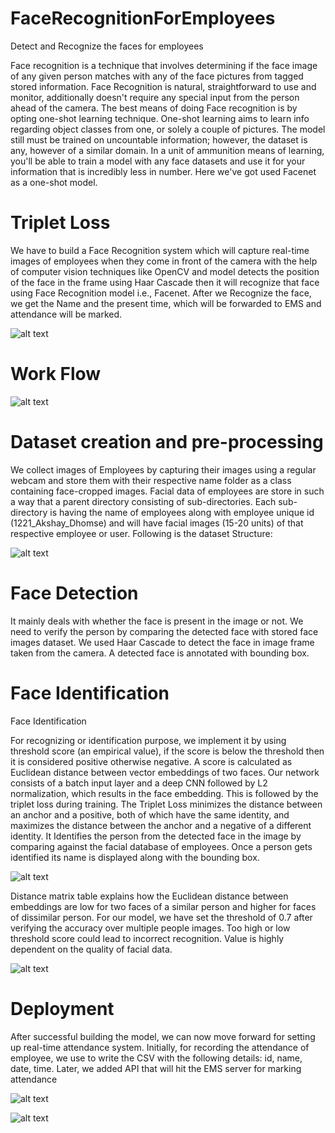 # FaceRecognitionForEmployees
Detect and Recognize the faces for employees


Face recognition is a technique that involves determining if the face image of any
given person matches with any of the face pictures from tagged stored information.
Face Recognition is natural, straightforward to use and monitor, additionally doesn't
require any special input from the person ahead of the camera. The best means of
doing Face recognition is by opting one-shot learning technique. One-shot learning
aims to learn info regarding object classes from one, or solely a couple of pictures.
The model still must be trained on uncountable information; however, the dataset is
any, however of a similar domain. In a unit of ammunition means of learning, you'll
be able to train a model with any face datasets and use it for your information that is
incredibly less in number. Here we've got used Facenet as a one-shot model.

# Triplet Loss

We have to build a Face Recognition system which will capture real-time images of
employees when they come in front of the camera with the help of computer vision
techniques like OpenCV and model detects the position of the face in the frame
using Haar Cascade then it will recognize that face using Face Recognition model
i.e., Facenet. After we Recognize the face, we get the Name and the present time,
which will be forwarded to EMS and attendance will be marked.

![alt text](https://eus-www.sway-cdn.com/s/eDQI1VFHNFZ34TEU/images/CtEzCy03oTmn9n?quality=585&allowAnimation=true)

# Work Flow
![alt text](https://eus-www.sway-cdn.com/s/eDQI1VFHNFZ34TEU/images/oP7MQuEzZMkgZn?quality=480&allowAnimation=true)

# Dataset creation and pre-processing

We collect images of Employees by capturing their images using a regular webcam and store
them with their respective name folder as a class containing face-cropped images. Facial data of
employees are store in such a way that a parent directory consisting of sub-directories. Each
sub-directory is having the name of employees along with employee unique id
(1221_Akshay_Dhomse) and will have facial images (15-20 units) of that respective employee or
user. Following is the dataset Structure:

![alt text](https://eus-www.sway-cdn.com/s/eDQI1VFHNFZ34TEU/images/gYzNsWyNMpdORj?quality=636&allowAnimation=true)

# Face Detection

It mainly deals with whether the face is present in the image or not. We need to verify the
person by comparing the detected face with stored face images dataset. We used Haar Cascade
to detect the face in image frame taken from the camera. A detected face is annotated with
bounding box.

# Face Identification


Face Identification

For recognizing or identification purpose, we implement it by using threshold score (an
empirical value), if the score is below the threshold then it is considered positive otherwise
negative. A score is calculated as Euclidean distance between vector embeddings of two faces.
Our network consists of a batch input layer and a deep CNN followed by L2 normalization,
which results in the face embedding. This is followed by the triplet loss during training. The
Triplet Loss minimizes the distance between an anchor and a positive, both of which have the
same identity, and maximizes the distance between the anchor and a negative of a different
identity. It Identifies the person from the detected face in the image by comparing against the
facial database of employees. Once a person gets identified its name is displayed along with the
bounding box.

![alt text](https://eus-www.sway-cdn.com/s/eDQI1VFHNFZ34TEU/images/TL0XoaXI5wJxUz?quality=952&allowAnimation=true)

Distance matrix table explains how the Euclidean distance between embeddings are low for two
faces of a similar person and higher for faces of dissimilar person. For our model, we have set
the threshold of 0.7 after verifying the accuracy over multiple people images. Too high or low
threshold score could lead to incorrect recognition. Value is highly dependent on the quality of
facial data.

![alt text](https://eus-www.sway-cdn.com/s/eDQI1VFHNFZ34TEU/images/YiOfwHP2U2A9Pm?quality=421&allowAnimation=true)


# Deployment

After successful building the model, we can now move forward for setting up real-time
attendance system. Initially, for recording the attendance of employee, we use to write the CSV
with the following details: id, name, date, time. Later, we added API that will hit the EMS server
for marking attendance

![alt text](https://eus-www.sway-cdn.com/s/eDQI1VFHNFZ34TEU/images/O79YbUWQDuE1Gx?quality=601&allowAnimation=true)

![alt text](https://eus-www.sway-cdn.com/s/eDQI1VFHNFZ34TEU/images/AMhbJXF7hj8ro5?quality=480&allowAnimation=true)
